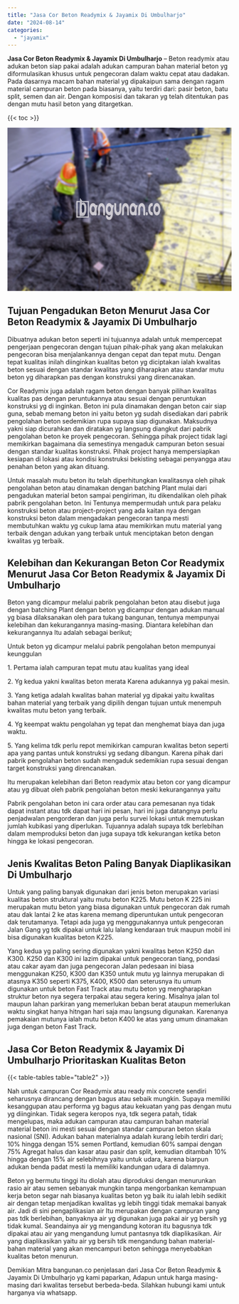 ```yaml
---
title: "Jasa Cor Beton Readymix & Jayamix Di Umbulharjo"
date: "2024-08-14"
categories: 
  - "jayamix"
---
```


**Jasa Cor Beton Readymix & Jayamix Di Umbulharjo** – Beton readymix atau adukan beton siap pakai adalah adukan campuran bahan material beton yg diformulasikan khusus untuk pengecoran dalam waktu cepat atau dadakan. Pada dasarnya macam bahan material yg dipakaipun sama dengan ragam material campuran beton pada biasanya, yaitu terdiri dari: pasir beton, batu split, semen dan air. Dengan komposisi dan takaran yg telah ditentukan pas dengan mutu hasil beton yang ditargetkan.

{{< toc >}}

![Jasa Cor Beton Readymix & Jayamix Di Umbulharjo](/images/jasa-cor-readymix-43.png)

## Tujuan Pengadukan Beton Menurut Jasa Cor Beton Readymix & Jayamix Di Umbulharjo

Dibuatnya adukan beton seperti ini tujuannya adalah untuk mempercepat pengerjaan pengecoran dengan tujuan pihak-pihak yang akan melakukan pengecoran bisa menjalankannya dengan cepat dan tepat mutu. Dengan tepat kualitas inilah diinginkan kualitas beton yg diciptakan ialah kwalitas beton sesuai dengan standar kwalitas yang diharapkan atau standar mutu beton yg diharapkan pas dengan konstruksi yang direncanakan.

Cor Readymix juga adalah ragam beton dengan banyak pilihan kwalitas kualitas pas dengan peruntukannya atau sesuai dengan peruntukan konstruksi yg di inginkan. Beton ini pula dinamakan dengan beton cair siap guna, sebab memang beton ini yaitu beton yg sudah disediakan dari pabrik pengolahan beton sedemikian rupa supaya siap digunakan. Maksudnya yakni siap dicurahkan dan diratakan yg langsung diangkut dari pabrik pengolahan beton ke proyek pengecoran. Sehingga pihak project tidak lagi memikirkan bagaimana dia semestinya mengaduk campuran beton sesuai dengan standar kualitas konstruksi. Pihak project hanya mempersiapkan kesiapan di lokasi atau kondisi konstruksi bekisting sebagai penyangga atau penahan beton yang akan dituang.

Untuk masalah mutu beton itu telah diperhitungkan kwalitasnya oleh pihak pengolahan beton atau dinamakan dengan batching Plant mulai dari pengadukan material beton sampai pengiriman, itu dikendalikan oleh pihak pabrik pengolahan beton. Ini Tentunya mempermudah untuk para pelaku konstruksi beton atau project-project yang ada kaitan nya dengan konstruksi beton dalam mengadakan pengecoran tanpa mesti membutuhkan waktu yg cukup lama atau memikirkan mutu material yang terbaik dengan adukan yang terbaik untuk menciptakan beton dengan kwalitas yg terbaik.

## Kelebihan dan Kekurangan Beton Cor Readymix Menurut Jasa Cor Beton Readymix & Jayamix Di Umbulharjo

Beton yang dicampur melalui pabrik pengolahan beton atau disebut juga dengan batching Plant dengan beton yg dicampur dengan adukan manual yg biasa dilaksanakan oleh para tukang bangunan, tentunya mempunyai kelebihan dan kekurangannya masing-masing. Diantara kelebihan dan kekurangannya Itu adalah sebagai berikut;

Untuk beton yg dicampur melalui pabrik pengolahan beton mempunyai keunggulan

1\. Pertama ialah campuran tepat mutu atau kualitas yang ideal

2\. Yg kedua yakni kwalitas beton merata Karena adukannya yg pakai mesin.

3\. Yang ketiga adalah kwalitas bahan material yg dipakai yaitu kwalitas bahan material yang terbaik yang dipilih dengan tujuan untuk menempuh kwalitas mutu beton yang terbaik.

4\. Yg keempat waktu pengolahan yg tepat dan menghemat biaya dan juga waktu.

5\. Yang kelima tdk perlu repot memikirkan campuran kwalitas beton seperti apa yang pantas untuk konstruksi yg sedang dibangun. Karena pihak dari pabrik pengolahan beton sudah mengaduk sedemikian rupa sesuai dengan target konstruksi yang direncanakan.

Itu merupakan kelebihan dari Beton readymix atau beton cor yang dicampur atau yg dibuat oleh pabrik pengolahan beton meski kekurangannya yaitu

Pabrik pengolahan beton ini cara order atau cara pemesanan nya tidak dapat instant atau tdk dapat hari ini pesan, hari ini juga datangnya perlu penjadwalan pengorderan dan juga perlu survei lokasi untuk memutuskan jumlah kubikasi yang diperlukan. Tujuannya adalah supaya tdk berlebihan dalam memproduksi beton dan juga supaya tdk kekurangan ketika beton hingga ke lokasi pengecoran.

## Jenis Kwalitas Beton Paling Banyak Diaplikasikan Di Umbulharjo

Untuk yang paling banyak digunakan dari jenis beton merupakan variasi kualitas beton struktural yaitu mutu beton K225. Mutu beton K 225 ini merupakan mutu beton yang biasa digunakan untuk pengecoran dak rumah atau dak lantai 2 ke atas karena memang diperuntukan untuk pengecoran dak terutamanya. Tetapi ada juga yg menggunakannya untuk pengecoran Jalan Gang yg tdk dipakai untuk lalu lalang kendaraan truk maupun mobil ini bisa digunakan kualitas beton K225.

Yang kedua yg paling sering digunakan yakni kwalitas beton K250 dan K300. K250 dan K300 ini lazim dipakai untuk pengecoran tiang, pondasi atau cakar ayam dan juga pengecoran Jalan pedesaan ini biasa menggunakan K250, K300 dan K350 untuk mutu yg lainnya merupakan di atasnya K350 seperti K375, K400, K500 dan seterusnya itu umum digunakan untuk beton Fast Track atau mutu beton yg mengharapkan struktur beton nya segera terpakai atau segera kering. Misalnya jalan tol maupun lahan parkiran yang memerlukan beban berat ataupun memerlukan waktu singkat hanya hitngan hari saja mau langsung digunakan. Karenanya pemakaian mutunya ialah mutu beton K400 ke atas yang umum dinamakan juga dengan beton Fast Track.

## Jasa Cor Beton Readymix & Jayamix Di Umbulharjo Prioritaskan Kualitas Beton

{{< table-tables table="table2" >}}

Nah untuk campuran Cor Readymix atau ready mix concrete sendiri seharusnya dirancang dengan bagus atau sebaik mungkin. Supaya memiliki kesanggupan atau performa yg bagus atau kekuatan yang pas dengan mutu yg diinginkan. Tidak segera keropos nya, tdk segera patah, tidak mengelupas, maka adukan campuran atau campuran bahan material material beton ini mesti sesuai dengan standar campuran beton skala nasional (SNI). Adukan bahan materialnya adalah kurang lebih terdiri dari; 10% hingga dengan 15% semen Portland, kemudian 60% sampai dengan 75% Agregat halus dan kasar atau pasir dan split, kemudian ditambah 10% hingga dengan 15% air selebihnya yaitu untuk udara, karena biarpun adukan benda padat mesti Ia memiliki kandungan udara di dalamnya.

Beton yg bermutu tinggi itu diolah atau diproduksi dengan menurunkan rasio air atau semen sebanyak mungkin tanpa mengorbankan kemampuan kerja beton segar nah biasanya kualitas beton yg baik itu ialah lebih sedikit air dengan tetap menjadikan kwalitas yg lebih tinggi tidak memakai banyak air. Jadi di sini pengaplikasian air Itu merupakan dengan campuran yang pas tdk berlebihan, banyaknya air yg digunakan juga pakai air yg bersih yg tidak kumal. Seandainya air yg mengandung kotoran itu bagusnya tdk dipakai atau air yang mengandung lumut pantasnya tdk diaplikasikan. Air yang diaplikasikan yaitu air yg bersih tdk mengandung bahan material-bahan material yang akan mencampuri beton sehingga menyebabkan kualitas beton menurun.

Demikian Mitra bangunan.co penjelasan dari Jasa Cor Beton Readymix & Jayamix Di Umbulharjo yg kami paparkan, Adapun untuk harga masing-masing dari kwalitas tersebut berbeda-beda. Silahkan hubungi kami untuk harganya via whatsapp.
